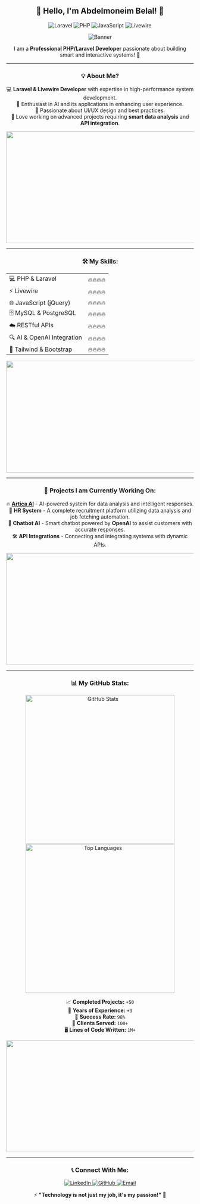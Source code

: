 <div align="center">

## 👋 Hello, I'm Abdelmoneim Belal! 🚀

![Laravel](https://img.shields.io/badge/Laravel-FF2D20?style=for-the-badge&logo=laravel&logoColor=white)
![PHP](https://img.shields.io/badge/PHP-777BB4?style=for-the-badge&logo=php&logoColor=white)
![JavaScript](https://img.shields.io/badge/JavaScript-F7DF1E?style=for-the-badge&logo=javascript&logoColor=black)
![Livewire](https://img.shields.io/badge/Livewire-4B32C3?style=for-the-badge&logo=livewire&logoColor=white)

![Banner](https://media.giphy.com/media/ZVik7pBtu9dNS/giphy.gif)

I am a **Professional PHP/Laravel Developer** passionate about building smart and interactive systems! 🎯

---

### 💡 About Me?
💻 **Laravel & Livewire Developer** with expertise in high-performance system development.  
🤖 Enthusiast in AI and its applications in enhancing user experience.  
🎨 Passionate about UI/UX design and best practices.  
🚀 Love working on advanced projects requiring **smart data analysis** and **API integration**.  

<img src="https://media.giphy.com/media/qgQUggAC3Pfv687qPC/giphy.gif" width="600" height="300" />

---

### 🛠️ My Skills:
<table align="center">
  <tr>
    <td>💻 PHP & Laravel</td>
    <td>🔥🔥🔥🔥</td>
  </tr>
  <tr>
    <td>⚡ Livewire</td>
    <td>🔥🔥🔥🔥</td>
  </tr>
  <tr>
    <td>🌐 JavaScript (jQuery)</td>
    <td>🔥🔥🔥🔥</td>
  </tr>
  <tr>
    <td>🗄️ MySQL & PostgreSQL</td>
    <td>🔥🔥🔥🔥</td>
  </tr>
  <tr>
    <td>☁️ RESTful APIs</td>
    <td>🔥🔥🔥🔥</td>
  </tr>
  <tr>
    <td>🔍 AI & OpenAI Integration</td>
    <td>🔥🔥🔥🔥</td>
  </tr>
  <tr>
    <td>🎨 Tailwind & Bootstrap</td>
    <td>🔥🔥🔥🔥</td>
  </tr>
</table>

<img src="https://media.giphy.com/media/L1R1tvI9svkIWwpVYr/giphy.gif" width="600" height="300" />

---

### 🚀 Projects I am Currently Working On:
🔥 **[Artica AI](myartica.ai)** - AI-powered system for data analysis and intelligent responses.  
💼 **HR System** - A complete recruitment platform utilizing data analysis and job fetching automation.  
🤖 **Chatbot AI** - Smart chatbot powered by **OpenAI** to assist customers with accurate responses.  
🛠 **API Integrations** - Connecting and integrating systems with dynamic APIs.  

<img src="https://media.giphy.com/media/RbDKaczqWovIugyJmW/giphy.gif" width="600" height="300" />

---

### 📊 My GitHub Stats:
<p align="center">
  <img src="https://github-readme-stats.vercel.app/api?username=abdelmoneimbelal&show_icons=true&theme=radical" alt="GitHub Stats" width="400" hight="400" />
  <img src="https://github-readme-stats.vercel.app/api/top-langs/?username=abdelmoneimbelal&layout=compact&theme=radical" alt="Top Languages" width="400" hight="400" />
</p>

📈 **Completed Projects:** `+50`  
📆 **Years of Experience:** `+3`  
🚀 **Success Rate:** `98%`  
👥 **Clients Served:** `100+`  
🖥 **Lines of Code Written:** `1M+`  

<img src="https://media.giphy.com/media/xT9IgzoKnwFNmISR8I/giphy.gif" width="600" height="300" />

---

### 📞 Connect With Me:
<p align="center">
  <a href="https://www.linkedin.com/in/abdelmoneim-belal-70b393173/">
    <img src="https://img.shields.io/badge/LinkedIn-0A66C2?style=for-the-badge&logo=linkedin&logoColor=white" alt="LinkedIn" />
  </a>
  <a href="https://github.com/abdelmoneimbelal/">
    <img src="https://img.shields.io/badge/GitHub-181717?style=for-the-badge&logo=github&logoColor=white" alt="GitHub" />
  </a>
  <a href="mailto:abdobelal069@gmail.com">
    <img src="https://img.shields.io/badge/Email-D14836?style=for-the-badge&logo=gmail&logoColor=white" alt="Email" />
  </a>
</p>

⚡ **"Technology is not just my job, it's my passion!"** 🚀

</div>
